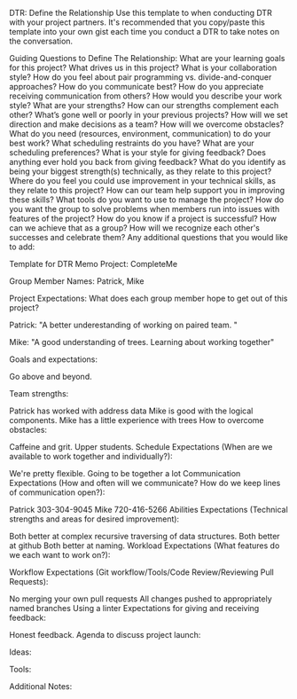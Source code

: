 DTR: Define the Relationship Use this template to when conducting DTR with your project partners. It's recommended that you copy/paste this template into your own gist each time you conduct a DTR to take notes on the conversation.

Guiding Questions to Define The Relationship: What are your learning goals for this project? What drives us in this project? What is your collaboration style? How do you feel about pair programming vs. divide-and-conquer approaches? How do you communicate best? How do you appreciate receiving communication from others? How would you describe your work style? What are your strengths? How can our strengths complement each other? What’s gone well or poorly in your previous projects? How will we set direction and make decisions as a team? How will we overcome obstacles? What do you need (resources, environment, communication) to do your best work? What scheduling restraints do you have? What are your scheduling preferences? What is your style for giving feedback? Does anything ever hold you back from giving feedback? What do you identify as being your biggest strength(s) technically, as they relate to this project? Where do you feel you could use improvement in your technical skills, as they relate to this project? How can our team help support you in improving these skills? What tools do you want to use to manage the project? How do you want the group to solve problems when members run into issues with features of the project? How do you know if a project is successful? How can we achieve that as a group? How will we recognize each other's successes and celebrate them? Any additional questions that you would like to add:

Template for DTR Memo Project: CompleteMe

Group Member Names: Patrick, Mike

Project Expectations: What does each group member hope to get out of this project?

Patrick: "A better underestanding of working on paired team. "

Mike: "A good understanding of trees. Learning about working together"

Goals and expectations:

Go above and beyond.

Team strengths:

Patrick has worked with address data
Mike is good with the logical components.
Mike has a little experience with trees
How to overcome obstacles:

Caffeine and grit.
Upper students.
Schedule Expectations (When are we available to work together and individually?):

We're pretty flexible.
Going to be together a lot
Communication Expectations (How and often will we communicate? How do we keep lines of communication open?):

Patrick 303-304-9045
Mike 720-416-5266
Abilities Expectations (Technical strengths and areas for desired improvement):

Both better at complex recursive traversing of data structures.
Both better at github
Both better at naming.
Workload Expectations (What features do we each want to work on?):

Workflow Expectations (Git workflow/Tools/Code Review/Reviewing Pull Requests):

No merging your own pull requests
All changes pushed to appropriately named branches
Using a linter
Expectations for giving and receiving feedback:

Honest feedback.
Agenda to discuss project launch:

Ideas:

Tools:

Additional Notes:
